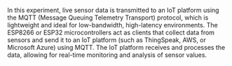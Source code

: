 In this experiment, live sensor data is transmitted to an IoT platform using the MQTT (Message Queuing Telemetry Transport) protocol, which is lightweight and ideal for low-bandwidth, high-latency environments. The ESP8266 or ESP32 microcontrollers act as clients that collect data from sensors and send it to an IoT platform (such as ThingSpeak, AWS, or Microsoft Azure) using MQTT. The IoT platform receives and processes the data, allowing for real-time monitoring and analysis of sensor values.